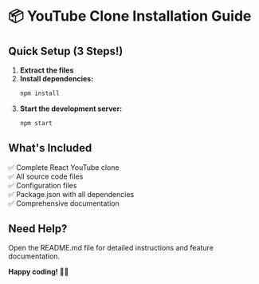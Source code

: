 # 📦 YouTube Clone Installation Guide

## Quick Setup (3 Steps!)

1. **Extract the files**
2. **Install dependencies:**
   ```bash
   npm install
   ```
3. **Start the development server:**
   ```bash
   npm start
   ```

## What's Included

✅ Complete React YouTube clone  
✅ All source code files  
✅ Configuration files  
✅ Package.json with all dependencies  
✅ Comprehensive documentation  

## Need Help?

Open the README.md file for detailed instructions and feature documentation.

**Happy coding! 🎥✨**